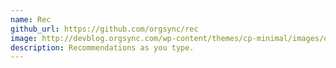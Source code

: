 ```yaml
---
name: Rec
github_url: https://github.com/orgsync/rec
image: http://devblog.orgsync.com/wp-content/themes/cp-minimal/images/open-source/rec-icon.png
description: Recommendations as you type.
---
```

